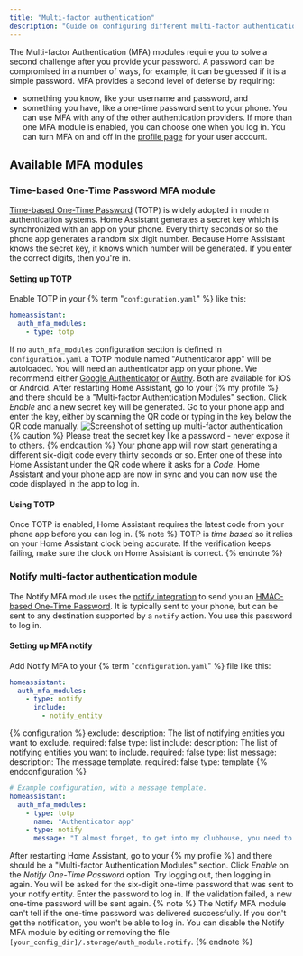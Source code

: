 ```yaml
---
title: "Multi-factor authentication"
description: "Guide on configuring different multi-factor authentication modules."
---
```

The Multi-factor Authentication (MFA) modules require you to solve a second challenge after you provide your password.
A password can be compromised in a number of ways, for example, it can be guessed if it is a simple password. MFA provides a second level of defense by requiring:
- something you know, like your username and password, and
- something you have, like a one-time password sent to your phone.
You can use MFA with any of the other authentication providers. If more than one MFA module is enabled, you can choose one when you log in.
You can turn MFA on and off in the [profile page](/docs/authentication/#your-account-profile) for your user account.
## Available MFA modules
### Time-based One-Time Password MFA module
[Time-based One-Time Password](https://en.wikipedia.org/wiki/Time-based_One-time_Password_algorithm) (TOTP) is widely adopted in modern authentication systems.
Home Assistant generates a secret key which is synchronized with an app on your phone. Every thirty seconds or so the phone app generates a random six digit number. Because Home Assistant knows the secret key, it knows which number will be generated. If you enter the correct digits, then you're in.
#### Setting up TOTP
Enable TOTP in your {% term "`configuration.yaml`" %} like this:
```yaml
homeassistant:
  auth_mfa_modules:
    - type: totp
```
If no `auth_mfa_modules` configuration section is defined in `configuration.yaml` a TOTP module named "Authenticator app" will be autoloaded.
You will need an authenticator app on your phone. We recommend either [Google Authenticator](https://support.google.com/accounts/answer/1066447) or [Authy](https://authy.com/). Both are available for iOS or Android.
After restarting Home Assistant, go to your {% my profile %} and there should be a "Multi-factor Authentication Modules" section.
Click _Enable_ and a new secret key will be generated. Go to your phone app and enter the key, either by scanning the QR code or typing in the key below the QR code manually.
<img src='/images/docs/authentication/mfa.png' alt='Screenshot of setting up multi-factor authentication' style='border: 0;box-shadow: none;'>
{% caution %}
Please treat the secret key like a password - never expose it to others.
{% endcaution %}
Your phone app will now start generating a different six-digit code every thirty seconds or so. Enter one of these into Home Assistant under the QR code where it asks for a _Code_. Home Assistant and your phone app are now in sync and you can now use the code displayed in the app to log in.
#### Using TOTP
Once TOTP is enabled, Home Assistant requires the latest code from your phone app before you can log in.
{% note %}
TOTP is _time based_ so it relies on your Home Assistant clock being accurate. If the verification keeps failing, make sure the clock on Home Assistant is correct.
{% endnote %}
### Notify multi-factor authentication module
The Notify MFA module uses the [notify integration](/integrations/notify/) to send you an [HMAC-based One-Time Password](https://en.wikipedia.org/wiki/HMAC-based_One-time_Password_algorithm). It is typically sent to your phone, but can be sent to any destination supported by a `notify` action. You use this password to log in.
#### Setting up MFA notify
Add Notify MFA to your {% term "`configuration.yaml`" %} file like this:
```yaml
homeassistant:
  auth_mfa_modules:
    - type: notify
      include:
        - notify_entity
```
{% configuration %}
exclude:
  description: The list of notifying entities you want to exclude.
  required: false
  type: list
include:
  description: The list of notifying entities you want to include.
  required: false
  type: list
message:
  description: The message template.
  required: false
  type: template
{% endconfiguration %}
```yaml
# Example configuration, with a message template.
homeassistant:
  auth_mfa_modules:
    - type: totp
      name: "Authenticator app"
    - type: notify
      message: "I almost forget, to get into my clubhouse, you need to say {}"
```
After restarting Home Assistant, go to your {% my profile %} and there should be a "Multi-factor Authentication Modules" section. Click _Enable_ on the _Notify One-Time Password_ option.
Try logging out, then logging in again. You will be asked for the six-digit one-time password that was sent to your notify entity. Enter the password to log in.
If the validation failed, a new one-time password will be sent again.
{% note %}
The Notify MFA module can't tell if the one-time password was delivered successfully. If you don't get the notification, you won't be able to log in.
You can disable the Notify MFA module by editing or removing the file `[your_config_dir]/.storage/auth_module.notify`.
{% endnote %}